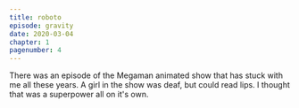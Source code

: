 ```yaml
---
title: roboto
episode: gravity
date: 2020-03-04
chapter: 1
pagenumber: 4
---
```


There was an episode of the Megaman animated show that has stuck with me all these years. A girl in the show was deaf, but could read lips. I thought that was a superpower all on it's own.

